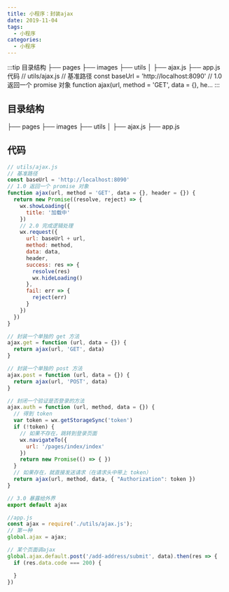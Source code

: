 ```yaml
---
title: 小程序：封装ajax
date: 2019-11-04
tags:
  - 小程序
categories:
  - 小程序
---
```


:::tip
目录结构
├── pages
├── images
├── utils
│ ├── ajax.js
├── app.js
代码
// utils/ajax.js
// 基准路径
const baseUrl = 'http://localhost:8090'
// 1.0 返回一个 promise 对象
function ajax(url, method = 'GET', data = {}, he...
:::

<!-- more -->

## 目录结构
├── pages
├── images
├── utils
│ ├── ajax.js
├── app.js
## 代码
```js
// utils/ajax.js
// 基准路径
const baseUrl = 'http://localhost:8090'
// 1.0 返回一个 promise 对象
function ajax(url, method = 'GET', data = {}, header = {}) {
  return new Promise((resolve, reject) => {
    wx.showLoading({
      title: '加载中'
    })
    // 2.0 完成逻辑处理
    wx.request({
      url: baseUrl + url,
      method: method,
      data: data,
      header,
      success: res => {
        resolve(res)
        wx.hideLoading()
      },
      fail: err => {
        reject(err)
      }
    })
  })
}

// 封装一个单独的 get 方法
ajax.get = function (url, data = {}) {
  return ajax(url, 'GET', data)
}

// 封装一个单独的 post 方法
ajax.post = function (url, data = {}) {
  return ajax(url, 'POST', data)
}

// 封闭一个验证是否登录的方法
ajax.auth = function (url, method, data = {}) {
  // 得到 token
  var token = wx.getStorageSync('token')
  if (!token) {
    // 如果不存在，跳转到登录页面
    wx.navigateTo({
      url: '/pages/index/index'
    })
    return new Promise(() => { })
  }
  // 如果存在，就直接发送请求（在请求头中带上 token）
  return ajax(url, method, data, { "Authorization": token })
}

// 3.0 暴露给外界
export default ajax
```
```js
//app.js
const ajax = require('./utils/ajax.js');
// 第一种
global.ajax = ajax;
```
```js
// 某个页面调ajax
global.ajax.default.post('/add-address/submit', data).then(res => {
  if (res.data.code === 200) {

  }
})
```

